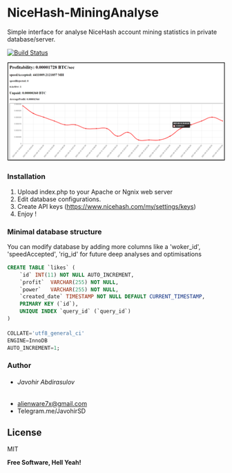 # NiceHash-MiningAnalyse
Simple interface for analyse NiceHash account mining statistics in private database/server.


[![Build Status](https://travis-ci.org/joemccann/dillinger.svg?branch=master)](https://core.telegram.org/bots/api)

![alt text](https://github.com/JavohirSD/NiceHash-MiningAnalyse/blob/main/demo.png?raw=true)

### Installation

1. Upload index.php to your Apache or Ngnix web server
2. Edit database configurations.
3. Create API keys (https://www.nicehash.com/my/settings/keys)
4. Enjoy !

### Minimal database structure
You can modify database by adding more columns like a 'woker_id', 'speedAccepted', 'rig_id' for future deep analyses and optimisations

```sql
CREATE TABLE `likes` (
	`id` INT(11) NOT NULL AUTO_INCREMENT,
	`profit`  VARCHAR(255) NOT NULL,
	`power`   VARCHAR(255) NOT NULL,
	`created_date` TIMESTAMP NOT NULL DEFAULT CURRENT_TIMESTAMP,
	PRIMARY KEY (`id`),
	UNIQUE INDEX `query_id` (`query_id`)
)

COLLATE='utf8_general_ci'
ENGINE=InnoDB
AUTO_INCREMENT=1;
```

### Author
  - ###### Javohir Abdirasulov
   -  alienware7x@gmail.com
   -  Telegram.me/JavohirSD

License
----

MIT

**Free Software, Hell Yeah!**
